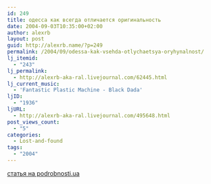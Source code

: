```yaml
---
id: 249
title: одесса как всегда отличается оригинальность
date: 2004-09-03T10:35:00+02:00
author: alexrb
layout: post
guid: http://alexrb.name/?p=249
permalink: /2004/09/odessa-kak-vsehda-otlychaetsya-oryhynalnost/
lj_itemid:
  - "243"
lj_permalink:
  - http://alexrb-aka-ral.livejournal.com/62445.html
lj_current_music:
  - 'Fantastic Plastic Machine - Black Dada'
ljID:
  - "1936"
ljURL:
  - http://alexrb-aka-ral.livejournal.com/495648.html
post_views_count:
  - "5"
categories:
  - Lost-and-found
tags:
  - "2004"
---
```

[статья на podrobnosti.ua](http://www.podrobnosti.ua/culture/2004/09/02/142978.html)